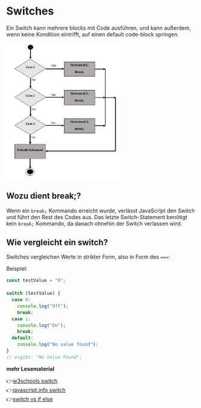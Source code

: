 # Switches
Ein Switch kann mehrere blocks mit Code ausführen, und kann außerdem, wenn keine Kondition eintrifft, auf einen default code-block springen.

<img src="switch.jpg" alt="align-items" width="60%">

## Wozu dient break;?

Wenn ein `break;` Kommando erreicht wurde, verlässt JavaScript den Switch und führt den Rest des Codes aus. Das letzte Switch-Statement benötigt kein `break;` Kommando, da danach ohnehin der Switch verlassen wird.

## Wie vergleicht ein switch?

Switches vergleichen Werte in strikter Form, also in Form des `===`:

Beispiel:
```js
const testValue = "0";

switch (testValue) {
  case 0:
    console.log("Off");
    break;
  case 1:
    console.log("On");
    break;
  default:
    console.log("No value found");
}
// ergibt: "No Value Found";
```

**mehr Lesematerial**

:point_right:[w3schools switch](https://www.w3schools.com/js/js_switch.asp)\
:point_right:[javascript.info switch](https://javascript.info/switch)\
:point_right:[switch vs if else](https://www.geeksforgeeks.org/switch-vs-else/)



